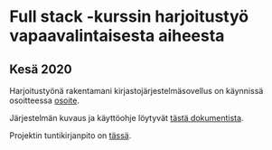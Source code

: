 # Full stack -kurssin harjoitustyö vapaavalintaisesta aiheesta
## Kesä 2020

Harjoitustyönä rakentamani kirjastojärjestelmäsovellus on käynnissä osoitteessa [osoite](jotain).

Järjestelmän kuvaus ja käyttöohje löytyvät [tästä dokumentista](salppurinkirjasto/ohjeet.md).

Projektin tuntikirjanpito on [tässä](tuntikirjanpito.txt).